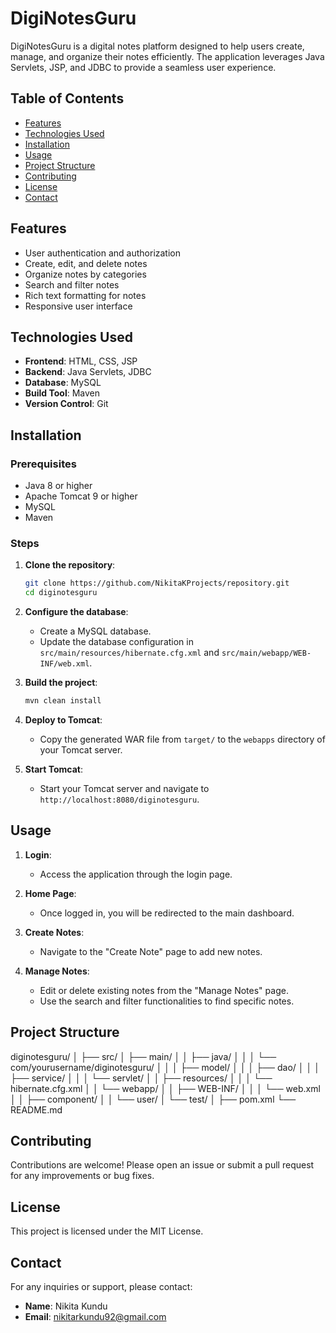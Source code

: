 # DigiNotesGuru
DigiNotesGuru is a digital notes platform designed to help users create, manage, and organize their notes efficiently. 
The application leverages Java Servlets, JSP, and JDBC to provide a seamless user experience.

## Table of Contents
- [Features](#features)
- [Technologies Used](#technologies-used)
- [Installation](#installation)
- [Usage](#usage)
- [Project Structure](#project-structure)
- [Contributing](#contributing)
- [License](#license)
- [Contact](#contact)

## Features
- User authentication and authorization
- Create, edit, and delete notes
- Organize notes by categories
- Search and filter notes
- Rich text formatting for notes
- Responsive user interface

## Technologies Used
- **Frontend**: HTML, CSS,  JSP
- **Backend**: Java Servlets, JDBC
- **Database**: MySQL
- **Build Tool**: Maven
- **Version Control**: Git

## Installation

### Prerequisites
- Java 8 or higher
- Apache Tomcat 9 or higher
- MySQL
- Maven

### Steps
1. **Clone the repository**:
    ```bash
    git clone https://github.com/NikitaKProjects/repository.git
    cd diginotesguru
    ```

2. **Configure the database**:
    - Create a MySQL database.
    - Update the database configuration in `src/main/resources/hibernate.cfg.xml` and `src/main/webapp/WEB-INF/web.xml`.

3. **Build the project**:
    ```bash
    mvn clean install
    ```

4. **Deploy to Tomcat**:
    - Copy the generated WAR file from `target/` to the `webapps` directory of your Tomcat server.

5. **Start Tomcat**:
    - Start your Tomcat server and navigate to `http://localhost:8080/diginotesguru`.

## Usage
1. **Login**:
    - Access the application through the login page.
    
2. **Home Page**:
    - Once logged in, you will be redirected to the main dashboard.

3. **Create Notes**:
    - Navigate to the "Create Note" page to add new notes.

4. **Manage Notes**:
    - Edit or delete existing notes from the "Manage Notes" page.
    - Use the search and filter functionalities to find specific notes.

## Project Structure
diginotesguru/
│
├── src/
│ ├── main/
│ │ ├── java/
│ │ │ └── com/yourusername/diginotesguru/
│ │ │ ├── model/
│ │ │ ├── dao/
│ │ │ ├── service/
│ │ │ └── servlet/
│ │ ├── resources/
│ │ │ └── hibernate.cfg.xml
│ │ └── webapp/
│ │ ├── WEB-INF/
│ │ │ └── web.xml
│ │ ├── component/
│ │ └── user/
│ └── test/
│
├── pom.xml
└── README.md


## Contributing
Contributions are welcome! Please open an issue or submit a pull request for any improvements or bug fixes.

## License
This project is licensed under the MIT License.

## Contact
For any inquiries or support, please contact:
- **Name**: Nikita Kundu
- **Email**: [nikitarkundu92@gmail.com](mailto:nikitarkundu92@gmail.com)
